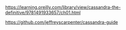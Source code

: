 https://learning.oreilly.com/library/view/cassandra-the-definitive/9781491933657/ch01.html

https://github.com/jeffreyscarpenter/cassandra-guide

